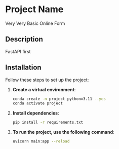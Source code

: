# Project Name
Very Very Basic Online Form

## Description
FastAPI first 

## Installation
Follow these steps to set up the project:

1. **Create a virtual environment**:
   ```bash
   conda create -n project python=3.11 --yes
   conda activate project
2. **Install dependencies**:
      ```bash
      pip install -r requirements.txt
 3. **To run the project, use the following command**:
      ```bash
      uvicorn main:app --reload

   
